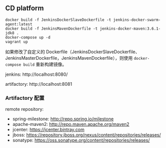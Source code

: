 ## CD platform
```
docker build -f JenkinsDockerSlaveDockerfile -t jenkins-docker-swarm-agent:latest
docker build -f JenkinsMavenDockerfile -t jenkins-docker-maven:3.6.1-jdk8 .
docker-compose up -d
vagrant up
```
如果修改了自定义的 Dockerfile（JenkinsDockerSlaveDockerfile、JenkinsMasterDockerfile，JenkinsMavenDockerfile），则使用 `docker-compose build` 重新构建镜像。

jenkins: http://localhost:8080/

artifactory: http://localhost:8081

### Artifactory 配置
remote repository:
* spring-milestone: http://repo.spring.io/milestone
* apache-maven2: http://repo.maven.apache.org/maven2
* jcenter: https://jcenter.bintray.com
* jboss: https://repository.jboss.org/nexus/content/repositories/releases/
* sonatype: https://oss.sonatype.org/content/repositories/releases/